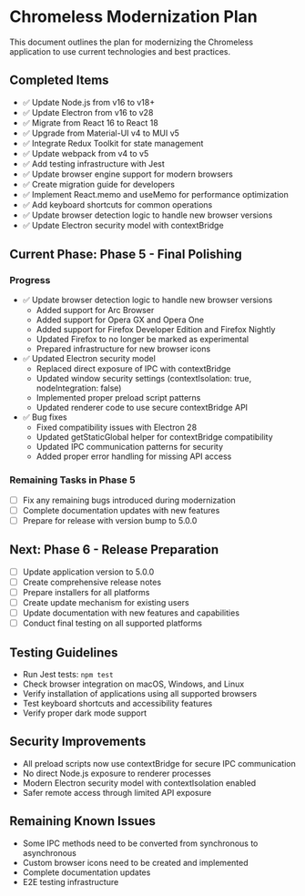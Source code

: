 # Chromeless Modernization Plan

This document outlines the plan for modernizing the Chromeless application to use current technologies and best practices.

## Completed Items

- ✅ Update Node.js from v16 to v18+
- ✅ Update Electron from v16 to v28
- ✅ Migrate from React 16 to React 18
- ✅ Upgrade from Material-UI v4 to MUI v5
- ✅ Integrate Redux Toolkit for state management
- ✅ Update webpack from v4 to v5
- ✅ Add testing infrastructure with Jest
- ✅ Update browser engine support for modern browsers
- ✅ Create migration guide for developers
- ✅ Implement React.memo and useMemo for performance optimization
- ✅ Add keyboard shortcuts for common operations
- ✅ Update browser detection logic to handle new browser versions
- ✅ Update Electron security model with contextBridge

## Current Phase: Phase 5 - Final Polishing

### Progress
- ✅ Update browser detection logic to handle new browser versions
  - Added support for Arc Browser
  - Added support for Opera GX and Opera One
  - Added support for Firefox Developer Edition and Firefox Nightly
  - Updated Firefox to no longer be marked as experimental
  - Prepared infrastructure for new browser icons
- ✅ Updated Electron security model
  - Replaced direct exposure of IPC with contextBridge
  - Updated window security settings (contextIsolation: true, nodeIntegration: false)
  - Implemented proper preload script patterns
  - Updated renderer code to use secure contextBridge API
- ✅ Bug fixes
  - Fixed compatibility issues with Electron 28
  - Updated getStaticGlobal helper for contextBridge compatibility
  - Updated IPC communication patterns for security
  - Added proper error handling for missing API access

### Remaining Tasks in Phase 5
- [ ] Fix any remaining bugs introduced during modernization
- [ ] Complete documentation updates with new features
- [ ] Prepare for release with version bump to 5.0.0

## Next: Phase 6 - Release Preparation
- [ ] Update application version to 5.0.0
- [ ] Create comprehensive release notes
- [ ] Prepare installers for all platforms
- [ ] Create update mechanism for existing users
- [ ] Update documentation with new features and capabilities
- [ ] Conduct final testing on all supported platforms

## Testing Guidelines
- Run Jest tests: `npm test`
- Check browser integration on macOS, Windows, and Linux
- Verify installation of applications using all supported browsers
- Test keyboard shortcuts and accessibility features
- Verify proper dark mode support

## Security Improvements
- All preload scripts now use contextBridge for secure IPC communication
- No direct Node.js exposure to renderer processes
- Modern Electron security model with contextIsolation enabled
- Safer remote access through limited API exposure

## Remaining Known Issues
- Some IPC methods need to be converted from synchronous to asynchronous
- Custom browser icons need to be created and implemented
- Complete documentation updates
- E2E testing infrastructure